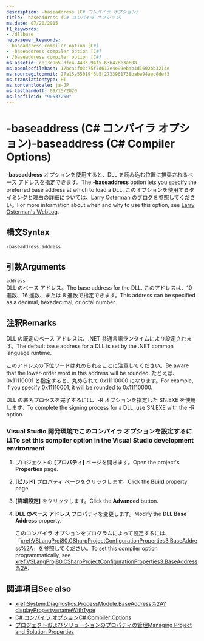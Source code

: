 ```yaml
---
description: -baseaddress (C# コンパイラ オプション)
title: -baseaddress (C# コンパイラ オプション)
ms.date: 07/20/2015
f1_keywords:
- /dllbase
helpviewer_keywords:
- baseaddress compiler option [C#]
- -baseaddress compiler option [C#]
- /baseaddress compiler option [C#]
ms.assetid: ce13c965-dfe4-4433-94f5-63b476e3a608
ms.openlocfilehash: 17bca4f03c75f7d617e4e99ebab4d1602bb3214e
ms.sourcegitcommit: 27a15a55019f6b5f2733961738babe94aec0def3
ms.translationtype: HT
ms.contentlocale: ja-JP
ms.lasthandoff: 09/15/2020
ms.locfileid: "90537250"
---
```

# <a name="-baseaddress-c-compiler-options"></a><span data-ttu-id="5fb5a-103">-baseaddress (C# コンパイラ オプション)</span><span class="sxs-lookup"><span data-stu-id="5fb5a-103">-baseaddress (C# Compiler Options)</span></span>
<span data-ttu-id="5fb5a-104">**-baseaddress** オプションを使用すると、DLL を読み込む位置に推奨されるベース アドレスを指定できます。</span><span class="sxs-lookup"><span data-stu-id="5fb5a-104">The **-baseaddress** option lets you specify the preferred base address at which to load a DLL.</span></span> <span data-ttu-id="5fb5a-105">このオプションを使用するタイミングと理由の詳細については、[Larry Osterman のブログ](/archive/blogs/larryosterman/why-should-i-even-bother-to-use-dlls-in-my-system)を参照してください。</span><span class="sxs-lookup"><span data-stu-id="5fb5a-105">For more information about when and why to use this option, see [Larry Osterman's WebLog](/archive/blogs/larryosterman/why-should-i-even-bother-to-use-dlls-in-my-system).</span></span>  
  
## <a name="syntax"></a><span data-ttu-id="5fb5a-106">構文</span><span class="sxs-lookup"><span data-stu-id="5fb5a-106">Syntax</span></span>  
  
```console  
-baseaddress:address  
```  
  
## <a name="arguments"></a><span data-ttu-id="5fb5a-107">引数</span><span class="sxs-lookup"><span data-stu-id="5fb5a-107">Arguments</span></span>  
 `address`  
 <span data-ttu-id="5fb5a-108">DLL のベース アドレス。</span><span class="sxs-lookup"><span data-stu-id="5fb5a-108">The base address for the DLL.</span></span> <span data-ttu-id="5fb5a-109">このアドレスは、10 進数、16 進数、または 8 進数で指定できます。</span><span class="sxs-lookup"><span data-stu-id="5fb5a-109">This address can be specified as a decimal, hexadecimal, or octal number.</span></span>  
  
## <a name="remarks"></a><span data-ttu-id="5fb5a-110">注釈</span><span class="sxs-lookup"><span data-stu-id="5fb5a-110">Remarks</span></span>  
 <span data-ttu-id="5fb5a-111">DLL の既定のベース アドレスは、.NET 共通言語ランタイムにより設定されます。</span><span class="sxs-lookup"><span data-stu-id="5fb5a-111">The default base address for a DLL is set by the .NET common language runtime.</span></span>  
  
 <span data-ttu-id="5fb5a-112">このアドレスの下位ワードは丸められることに注意してください。</span><span class="sxs-lookup"><span data-stu-id="5fb5a-112">Be aware that the lower-order word in this address will be rounded.</span></span> <span data-ttu-id="5fb5a-113">たとえば、0x11110001 と指定すると、丸められて 0x11110000 になります。</span><span class="sxs-lookup"><span data-stu-id="5fb5a-113">For example, if you specify 0x11110001, it will be rounded to 0x11110000.</span></span>  
  
 <span data-ttu-id="5fb5a-114">DLL の署名プロセスを完了するには、-R オプションを指定した SN.EXE を使用します。</span><span class="sxs-lookup"><span data-stu-id="5fb5a-114">To complete the signing process for a DLL, use SN.EXE with the -R option.</span></span>  
  
### <a name="to-set-this-compiler-option-in-the-visual-studio-development-environment"></a><span data-ttu-id="5fb5a-115">Visual Studio 開発環境でこのコンパイラ オプションを設定するには</span><span class="sxs-lookup"><span data-stu-id="5fb5a-115">To set this compiler option in the Visual Studio development environment</span></span>  
  
1. <span data-ttu-id="5fb5a-116">プロジェクトの **[プロパティ]** ページを開きます。</span><span class="sxs-lookup"><span data-stu-id="5fb5a-116">Open the project's **Properties** page.</span></span>  
  
2. <span data-ttu-id="5fb5a-117">**[ビルド]** プロパティ ページをクリックします。</span><span class="sxs-lookup"><span data-stu-id="5fb5a-117">Click the **Build** property page.</span></span>  
  
3. <span data-ttu-id="5fb5a-118">**[詳細設定]** をクリックします。</span><span class="sxs-lookup"><span data-stu-id="5fb5a-118">Click the **Advanced** button.</span></span>  
  
4. <span data-ttu-id="5fb5a-119">**DLL のベース アドレス** プロパティを変更します。</span><span class="sxs-lookup"><span data-stu-id="5fb5a-119">Modify the **DLL Base Address** property.</span></span>  
  
     <span data-ttu-id="5fb5a-120">このコンパイラ オプションをプログラムによって設定するには、「<xref:VSLangProj80.CSharpProjectConfigurationProperties3.BaseAddress%2A>」を参照してください。</span><span class="sxs-lookup"><span data-stu-id="5fb5a-120">To set this compiler option programmatically, see <xref:VSLangProj80.CSharpProjectConfigurationProperties3.BaseAddress%2A>.</span></span>  
  
## <a name="see-also"></a><span data-ttu-id="5fb5a-121">関連項目</span><span class="sxs-lookup"><span data-stu-id="5fb5a-121">See also</span></span>

- <xref:System.Diagnostics.ProcessModule.BaseAddress%2A?displayProperty=nameWithType>
- [<span data-ttu-id="5fb5a-122">C# コンパイラ オプション</span><span class="sxs-lookup"><span data-stu-id="5fb5a-122">C# Compiler Options</span></span>](./index.md)
- [<span data-ttu-id="5fb5a-123">プロジェクトおよびソリューションのプロパティの管理</span><span class="sxs-lookup"><span data-stu-id="5fb5a-123">Managing Project and Solution Properties</span></span>](/visualstudio/ide/managing-project-and-solution-properties)
